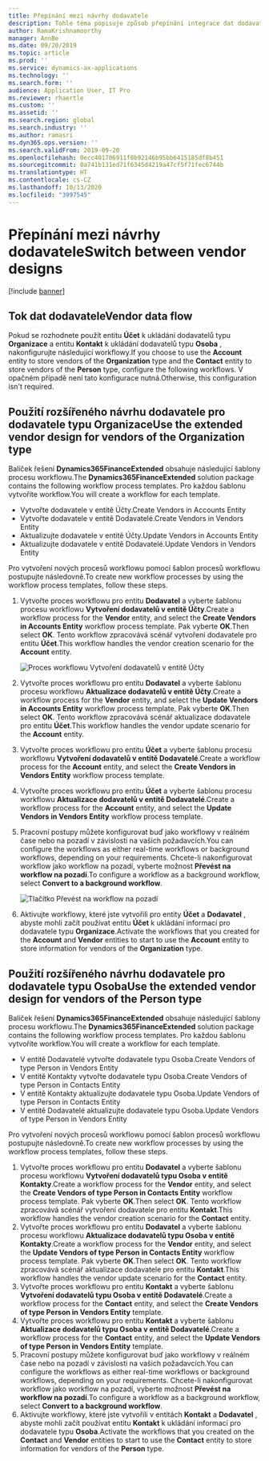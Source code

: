 ```yaml
---
title: Přepínání mezi návrhy dodavatele
description: Tohle téma popisuje způsob přepínání integrace dat dodavatele mezi aplikacemi Finance and Operations a Common Data Service.
author: RamaKrishnamoorthy
manager: AnnBe
ms.date: 09/20/2019
ms.topic: article
ms.prod: ''
ms.service: dynamics-ax-applications
ms.technology: ''
ms.search.form: ''
audience: Application User, IT Pro
ms.reviewer: rhaertle
ms.custom: ''
ms.assetid: ''
ms.search.region: global
ms.search.industry: ''
ms.author: ramasri
ms.dyn365.ops.version: ''
ms.search.validFrom: 2019-09-20
ms.openlocfilehash: 0ecc401706911f8b92146b95bb6415185df8b451
ms.sourcegitcommit: 0a741b131ed71f6345d4219a47cf5f71fec6744b
ms.translationtype: HT
ms.contentlocale: cs-CZ
ms.lasthandoff: 10/13/2020
ms.locfileid: "3997545"
---
```

# <a name="switch-between-vendor-designs"></a><span data-ttu-id="a2657-103">Přepínání mezi návrhy dodavatele</span><span class="sxs-lookup"><span data-stu-id="a2657-103">Switch between vendor designs</span></span>

[!include [banner](../../includes/banner.md)]



## <a name="vendor-data-flow"></a><span data-ttu-id="a2657-104">Tok dat dodavatele</span><span class="sxs-lookup"><span data-stu-id="a2657-104">Vendor data flow</span></span> 

<span data-ttu-id="a2657-105">Pokud se rozhodnete použít entitu **Účet** k ukládání dodavatelů typu **Organizace** a entitu **Kontakt** k ukládání dodavatelů typu **Osoba** , nakonfigurujte následující workflowy.</span><span class="sxs-lookup"><span data-stu-id="a2657-105">If you choose to use the **Account** entity to store vendors of the **Organization** type and the **Contact** entity to store vendors of the **Person** type, configure the following workflows.</span></span> <span data-ttu-id="a2657-106">V opačném případě není tato konfigurace nutná.</span><span class="sxs-lookup"><span data-stu-id="a2657-106">Otherwise, this configuration isn't required.</span></span>

## <a name="use-the-extended-vendor-design-for-vendors-of-the-organization-type"></a><span data-ttu-id="a2657-107">Použití rozšířeného návrhu dodavatele pro dodavatele typu Organizace</span><span class="sxs-lookup"><span data-stu-id="a2657-107">Use the extended vendor design for vendors of the Organization type</span></span>

<span data-ttu-id="a2657-108">Balíček řešení **Dynamics365FinanceExtended** obsahuje následující šablony procesu workflowu.</span><span class="sxs-lookup"><span data-stu-id="a2657-108">The **Dynamics365FinanceExtended** solution package contains the following workflow process templates.</span></span> <span data-ttu-id="a2657-109">Pro každou šablonu vytvoříte workflow.</span><span class="sxs-lookup"><span data-stu-id="a2657-109">You will create a workflow for each template.</span></span>

+ <span data-ttu-id="a2657-110">Vytvořte dodavatele v entitě Účty.</span><span class="sxs-lookup"><span data-stu-id="a2657-110">Create Vendors in Accounts Entity</span></span>
+ <span data-ttu-id="a2657-111">Vytvořte dodavatele v entitě Dodavatelé.</span><span class="sxs-lookup"><span data-stu-id="a2657-111">Create Vendors in Vendors Entity</span></span>
+ <span data-ttu-id="a2657-112">Aktualizujte dodavatele v entitě Účty.</span><span class="sxs-lookup"><span data-stu-id="a2657-112">Update Vendors in Accounts Entity</span></span>
+ <span data-ttu-id="a2657-113">Aktualizujte dodavatele v entitě Dodavatelé.</span><span class="sxs-lookup"><span data-stu-id="a2657-113">Update Vendors in Vendors Entity</span></span>

<span data-ttu-id="a2657-114">Pro vytvoření nových procesů workflowu pomocí šablon procesů workflowu postupujte následovně.</span><span class="sxs-lookup"><span data-stu-id="a2657-114">To create new workflow processes by using the workflow process templates, follow these steps.</span></span>

1. <span data-ttu-id="a2657-115">Vytvořte proces workflowu pro entitu **Dodavatel** a vyberte šablonu procesu workflowu **Vytvoření dodavatelů v entitě Účty**.</span><span class="sxs-lookup"><span data-stu-id="a2657-115">Create a workflow process for the **Vendor** entity, and select the **Create Vendors in Accounts Entity** workflow process template.</span></span> <span data-ttu-id="a2657-116">Pak vyberte **OK**.</span><span class="sxs-lookup"><span data-stu-id="a2657-116">Then select **OK**.</span></span> <span data-ttu-id="a2657-117">Tento workflow zpracovává scénář vytvoření dodavatele pro entitu **Účet**.</span><span class="sxs-lookup"><span data-stu-id="a2657-117">This workflow handles the vendor creation scenario for the **Account** entity.</span></span>

    ![Proces workflowu Vytvoření dodavatelů v entitě Účty](media/create_process.png)

2. <span data-ttu-id="a2657-119">Vytvořte proces workflowu pro entitu **Dodavatel** a vyberte šablonu procesu workflowu **Aktualizace dodavatelů v entitě Účty**.</span><span class="sxs-lookup"><span data-stu-id="a2657-119">Create a workflow process for the **Vendor** entity, and select the **Update Vendors in Accounts Entity** workflow process template.</span></span> <span data-ttu-id="a2657-120">Pak vyberte **OK**.</span><span class="sxs-lookup"><span data-stu-id="a2657-120">Then select **OK**.</span></span> <span data-ttu-id="a2657-121">Tento workflow zpracovává scénář aktualizace dodavatele pro entitu **Účet**.</span><span class="sxs-lookup"><span data-stu-id="a2657-121">This workflow handles the vendor update scenario for the **Account** entity.</span></span>
3. <span data-ttu-id="a2657-122">Vytvořte proces workflowu pro entitu **Účet** a vyberte šablonu procesu workflowu **Vytvoření dodavatelů v entitě Dodavatelé**.</span><span class="sxs-lookup"><span data-stu-id="a2657-122">Create a workflow process for the **Account** entity, and select the **Create Vendors in Vendors Entity** workflow process template.</span></span>
4. <span data-ttu-id="a2657-123">Vytvořte proces workflowu pro entitu **Účet** a vyberte šablonu procesu workflowu **Aktualizace dodavatelů v entitě Dodavatelé**.</span><span class="sxs-lookup"><span data-stu-id="a2657-123">Create a workflow process for the **Account** entity, and select the **Update Vendors in Vendors Entity** workflow process template.</span></span>
5. <span data-ttu-id="a2657-124">Pracovní postupy můžete konfigurovat buď jako workflowy v reálném čase nebo na pozadí v závislosti na vašich požadavcích.</span><span class="sxs-lookup"><span data-stu-id="a2657-124">You can configure the workflows as either real-time workflows or background workflows, depending on your requirements.</span></span> <span data-ttu-id="a2657-125">Chcete-li nakonfigurovat workflow jako workflow na pozadí, vyberte možnost **Převést na workflow na pozadí**.</span><span class="sxs-lookup"><span data-stu-id="a2657-125">To configure a workflow as a background workflow, select **Convert to a background workflow**.</span></span>

    ![Tlačítko Převést na workflow na pozadí](media/background_workflow.png)

6. <span data-ttu-id="a2657-127">Aktivujte workflowy, které jste vytvořili pro entity **Účet** a **Dodavatel** , abyste mohli začít používat entitu **Účet** k ukládání informací pro dodavatele typu **Organizace**.</span><span class="sxs-lookup"><span data-stu-id="a2657-127">Activate the workflows that you created for the **Account** and **Vendor** entities to start to use the **Account** entity to store information for vendors of the **Organization** type.</span></span>

## <a name="use-the-extended-vendor-design-for-vendors-of-the-person-type"></a><span data-ttu-id="a2657-128">Použití rozšířeného návrhu dodavatele pro dodavatele typu Osoba</span><span class="sxs-lookup"><span data-stu-id="a2657-128">Use the extended vendor design for vendors of the Person type</span></span>

<span data-ttu-id="a2657-129">Balíček řešení **Dynamics365FinanceExtended** obsahuje následující šablony procesu workflowu.</span><span class="sxs-lookup"><span data-stu-id="a2657-129">The **Dynamics365FinanceExtended** solution package contains the following workflow process templates.</span></span> <span data-ttu-id="a2657-130">Pro každou šablonu vytvoříte workflow.</span><span class="sxs-lookup"><span data-stu-id="a2657-130">You will create a workflow for each template.</span></span>

+ <span data-ttu-id="a2657-131">V entitě Dodavatelé vytvořte dodavatele typu Osoba.</span><span class="sxs-lookup"><span data-stu-id="a2657-131">Create Vendors of type Person in Vendors Entity</span></span>
+ <span data-ttu-id="a2657-132">V entitě Kontakty vytvořte dodavatele typu Osoba.</span><span class="sxs-lookup"><span data-stu-id="a2657-132">Create Vendors of type Person in Contacts Entity</span></span>
+ <span data-ttu-id="a2657-133">V entitě Kontakty aktualizujte dodavatele typu Osoba.</span><span class="sxs-lookup"><span data-stu-id="a2657-133">Update Vendors of type Person in Contacts Entity</span></span>
+ <span data-ttu-id="a2657-134">V entitě Dodavatelé aktualizujte dodavatele typu Osoba.</span><span class="sxs-lookup"><span data-stu-id="a2657-134">Update Vendors of type Person in Vendors Entity</span></span>

<span data-ttu-id="a2657-135">Pro vytvoření nových procesů workflowu pomocí šablon procesů workflowu postupujte následovně.</span><span class="sxs-lookup"><span data-stu-id="a2657-135">To create new workflow processes by using the workflow process templates, follow these steps.</span></span>

1. <span data-ttu-id="a2657-136">Vytvořte proces workflowu pro entitu **Dodavatel** a vyberte šablonu procesu workflowu **Vytvoření dodavatelů typu Osoba v entitě Kontakty**.</span><span class="sxs-lookup"><span data-stu-id="a2657-136">Create a workflow process for the **Vendor** entity, and select the **Create Vendors of type Person in Contacts Entity** workflow process template.</span></span> <span data-ttu-id="a2657-137">Pak vyberte **OK**.</span><span class="sxs-lookup"><span data-stu-id="a2657-137">Then select **OK**.</span></span> <span data-ttu-id="a2657-138">Tento workflow zpracovává scénář vytvoření dodavatele pro entitu **Kontakt**.</span><span class="sxs-lookup"><span data-stu-id="a2657-138">This workflow handles the vendor creation scenario for the **Contact** entity.</span></span>
2. <span data-ttu-id="a2657-139">Vytvořte proces workflowu pro entitu **Dodavatel** a vyberte šablonu procesu workflowu **Aktualizace dodavatelů typu Osoba v entitě Kontakty**.</span><span class="sxs-lookup"><span data-stu-id="a2657-139">Create a workflow process for the **Vendor** entity, and select the **Update Vendors of type Person in Contacts Entity** workflow process template.</span></span> <span data-ttu-id="a2657-140">Pak vyberte **OK**.</span><span class="sxs-lookup"><span data-stu-id="a2657-140">Then select **OK**.</span></span> <span data-ttu-id="a2657-141">Tento workflow zpracovává scénář aktualizace dodavatele pro entitu **Kontakt**.</span><span class="sxs-lookup"><span data-stu-id="a2657-141">This workflow handles the vendor update scenario for the **Contact** entity.</span></span>
3. <span data-ttu-id="a2657-142">Vytvořte proces workflowu pro entitu **Kontakt** a vyberte šablonu **Vytvoření dodavatelů typu Osoba v entitě Dodavatelé**.</span><span class="sxs-lookup"><span data-stu-id="a2657-142">Create a workflow process for the **Contact** entity, and select the **Create Vendors of type Person in Vendors Entity** template.</span></span>
4. <span data-ttu-id="a2657-143">Vytvořte proces workflowu pro entitu **Kontakt** a vyberte šablonu **Aktualizace dodavatelů typu Osoba v entitě Dodavatelé**.</span><span class="sxs-lookup"><span data-stu-id="a2657-143">Create a workflow process for the **Contact** entity, and select the **Update Vendors of type Person in Vendors Entity** template.</span></span>
5. <span data-ttu-id="a2657-144">Pracovní postupy můžete konfigurovat buď jako workflowy v reálném čase nebo na pozadí v závislosti na vašich požadavcích.</span><span class="sxs-lookup"><span data-stu-id="a2657-144">You can configure the workflows as either real-time workflows or background workflows, depending on your requirements.</span></span> <span data-ttu-id="a2657-145">Chcete-li nakonfigurovat workflow jako workflow na pozadí, vyberte možnost **Převést na workflow na pozadí**.</span><span class="sxs-lookup"><span data-stu-id="a2657-145">To configure a workflow as a background workflow, select **Convert to a background workflow**.</span></span>
6. <span data-ttu-id="a2657-146">Aktivujte workflowy, které jste vytvořili v entitách **Kontakt** a **Dodavatel** , abyste mohli začít používat entitu **Kontakt** k ukládání informací pro dodavatele typu **Osoba**.</span><span class="sxs-lookup"><span data-stu-id="a2657-146">Activate the workflows that you created on the **Contact** and **Vendor** entities to start to use the **Contact** entity to store information for vendors of the **Person** type.</span></span>

